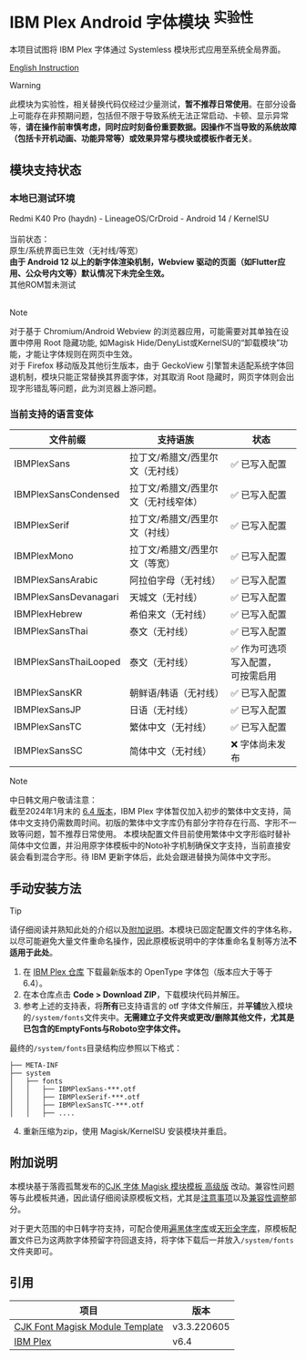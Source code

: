 # IBM Plex Android 字体模块 <sup>实验性</sup>
本项目试图将 IBM Plex 字体通过 Systemless 模块形式应用至系统全局界面。

[English Instruction](README_EN.md)

> [!WARNING] 
> 此模块为实验性，相关替换代码仅经过少量测试，**暂不推荐日常使用**。在部分设备上可能存在非预期问题，包括但不限于导致系统无法正常启动、卡顿、显示异常等，**请在操作前审慎考虑，同时应时刻备份重要数据。因操作不当导致的系统故障（包括卡开机动画、功能异常等）或效果异常与模块或模板作者无关**。

## 模块支持状态
### 本地已测试环境
Redmi K40 Pro (haydn) - LineageOS/CrDroid - Android 14 / KernelSU<br><br>
当前状态：<br>原生/系统界面已生效（无衬线/等宽）<br>**由于 Android 12 以上的新字体渲染机制，Webview 驱动的页面（如Flutter应用、公众号内文等）默认情况下未完全生效。**<br>
其他ROM暂未测试<br><br>
> [!NOTE]
> 对于基于 Chromium/Android Webview 的浏览器应用，可能需要对其单独在设置中停用 Root 隐藏功能, 如Magisk Hide/DenyList或KernelSU的“卸载模块”功能，才能让字体规则在网页中生效。<br>对于 Firefox 移动版及其他衍生版本，由于 GeckoView 引擎暂未适配系统字体回退机制，模块只能正常替换其界面字体，对其取消 Root 隐藏时，网页字体则会出现字形错乱等问题，此为浏览器上游问题。

### 当前支持的语言变体
 | 文件前缀 | 支持语族 | 状态  | 
 | ------- | ---- | -------------------------------- |
 |IBMPlexSans|拉丁文/希腊文/西里尔文（无衬线）| ✅ 已写入配置 |
 |IBMPlexSansCondensed| 拉丁文/希腊文/西里尔文（无衬线窄体）| ✅ 已写入配置|
 |IBMPlexSerif|拉丁文/希腊文/西里尔文（衬线）|✅ 已写入配置|
 |IBMPlexMono|拉丁文/希腊文/西里尔文（等宽）|✅ 已写入配置|
 |IBMPlexSansArabic|阿拉伯字母（无衬线）|✅ 已写入配置|
 |IBMPlexSansDevanagari|天城文（无衬线）|✅ 已写入配置|
 |IBMPlexHebrew|希伯来文（无衬线）|✅ 已写入配置|
 |IBMPlexSansThai|泰文（无衬线）|✅ 已写入配置|
 |IBMPlexSansThaiLooped|泰文（无衬线）|✅ 作为可选项写入配置，<br>可按需启用|
 |IBMPlexSansKR|朝鲜语/韩语（无衬线）|✅ 已写入配置|
 |IBMPlexSansJP|日语（无衬线）|✅ 已写入配置|
 |IBMPlexSansTC|繁体中文（无衬线）|✅ 已写入配置|
 |IBMPlexSansSC|简体中文（无衬线）|❌ 字体尚未发布|

> [!NOTE]
> 中日韩文用户敬请注意：<br>
> 截至2024年1月末的 [6.4 版本](https://github.com/ibm/plex/releases/latest)，IBM Plex 字体暂仅加入初步的繁体中文支持，简体中文支持仍需数周时间。初版的繁体中文字库仍有部分字符存在行高、字形不一致等问题，暂不推荐日常使用。
> 本模块配置文件目前使用繁体中文字形临时替补简体中文位置，并沿用原字体模板中的Noto补字机制确保文字支持，当前直接安装会看到混合字形。待 IBM 更新字体后，此处会跟进替换为简体中文字形。

## 手动安装方法
> [!TIP]
> 请仔细阅读并熟知此处的介绍以及[附加说明](#附加说明)。本模块已固定配置文件的字体名称，以尽可能避免大量文件重命名操作，因此原模板说明中的字体重命名复制等方法**不适用于此处**。

1. 在 [IBM Plex 仓库](https://github.com/ibm/plex/releases/latest) 下载最新版本的 OpenType 字体包（版本应大于等于6.4）。
2. 在本仓库点击 **Code > Download ZIP**，下载模块代码并解压。
3. 参考上述的支持表，将**所有**已支持语言的 otf 字体文件解压，并**平铺**放入模块的`/system/fonts`文件夹中。**无需建立子文件夹或更改/删除其他文件，尤其是已包含的EmptyFonts与Roboto空字体文件。**

最终的`/system/fonts`目录结构应参照以下格式：
```
├── META-INF
├── system
│   ├── fonts
│   │   ├── IBMPlexSans-***.otf
│   │   ├── IBMPlexSerif-***.otf
│   │   ├── IBMPlexSansTC-***.otf
│   │   ├── ....
```

4. 重新压缩为zip，使用 Magisk/KernelSU 安装模块并重启。

## 附加说明

本模块基于落霞孤鹜发布的[CJK 字体 Magisk 模块模板 高级版](https://github.com/lxgw/advanced-cjk-font-magisk-module-template) 改动。兼容性问题等与此模板共通，因此请仔细阅读原模板文档，尤其是[注意事项](https://github.com/lxgw/advanced-cjk-font-magisk-module-template#%E6%B3%A8%E6%84%8F%E4%BA%8B%E9%A1%B9)以及[兼容性调整](https://github.com/lxgw/advanced-cjk-font-magisk-module-template#%E5%85%BC%E5%AE%B9%E6%80%A7%E8%B0%83%E6%95%B4-%E4%BB%85%E4%BE%9B%E5%8F%82%E8%80%83)部分。

对于更大范围的中日韩字符支持，可配合使用[遍黑体字库](https://github.com/Fitzgerald-Porthmouth-Koenigsegg/Plangothic-Project)或[天珩全字库](http://cheonhyeong.com/Simplified/download.html)，原模板配置文件已为这两款字体预留字符回退支持，将字体下载后一并放入`/system/fonts`文件夹即可。

## 引用

|项目|版本|
|-|-|
|[CJK Font Magisk Module Template](https://github.com/lxgw/advanced-cjk-font-magisk-module-template)|v3.3.220605|
|[IBM Plex](https://github.com/ibm/plex)|v6.4|
